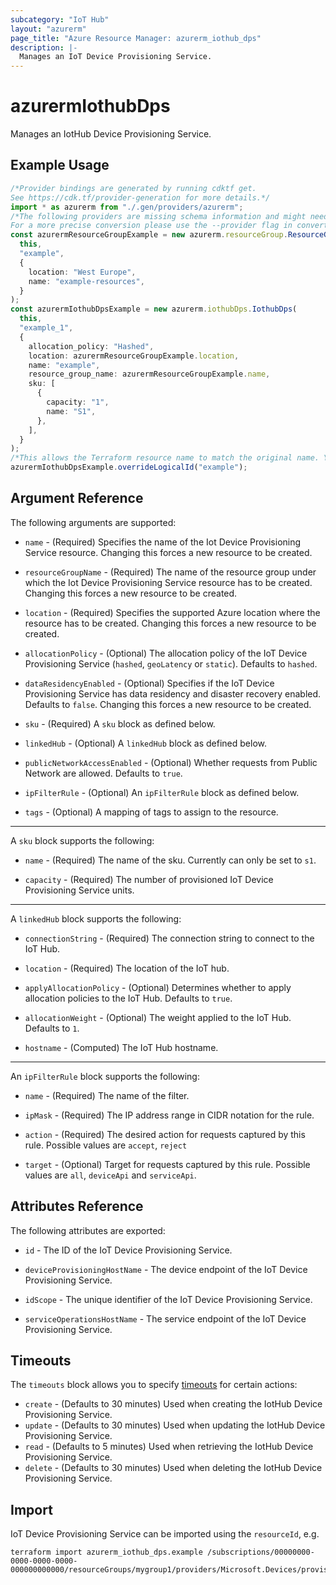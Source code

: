```yaml
---
subcategory: "IoT Hub"
layout: "azurerm"
page_title: "Azure Resource Manager: azurerm_iothub_dps"
description: |-
  Manages an IoT Device Provisioning Service.
---
```


# azurermIothubDps

Manages an IotHub Device Provisioning Service.

## Example Usage

```typescript
/*Provider bindings are generated by running cdktf get.
See https://cdk.tf/provider-generation for more details.*/
import * as azurerm from "./.gen/providers/azurerm";
/*The following providers are missing schema information and might need manual adjustments to synthesize correctly: azurerm.
For a more precise conversion please use the --provider flag in convert.*/
const azurermResourceGroupExample = new azurerm.resourceGroup.ResourceGroup(
  this,
  "example",
  {
    location: "West Europe",
    name: "example-resources",
  }
);
const azurermIothubDpsExample = new azurerm.iothubDps.IothubDps(
  this,
  "example_1",
  {
    allocation_policy: "Hashed",
    location: azurermResourceGroupExample.location,
    name: "example",
    resource_group_name: azurermResourceGroupExample.name,
    sku: [
      {
        capacity: "1",
        name: "S1",
      },
    ],
  }
);
/*This allows the Terraform resource name to match the original name. You can remove the call if you don't need them to match.*/
azurermIothubDpsExample.overrideLogicalId("example");

```

## Argument Reference

The following arguments are supported:

*   `name` - (Required) Specifies the name of the Iot Device Provisioning Service resource. Changing this forces a new resource to be created.

*   `resourceGroupName` - (Required) The name of the resource group under which the Iot Device Provisioning Service resource has to be created. Changing this forces a new resource to be created.

*   `location` - (Required) Specifies the supported Azure location where the resource has to be created. Changing this forces a new resource to be created.

*   `allocationPolicy` - (Optional) The allocation policy of the IoT Device Provisioning Service (`hashed`, `geoLatency` or `static`). Defaults to `hashed`.

*   `dataResidencyEnabled` - (Optional) Specifies if the IoT Device Provisioning Service has data residency and disaster recovery enabled. Defaults to `false`. Changing this forces a new resource to be created.

*   `sku` - (Required) A `sku` block as defined below.

*   `linkedHub` - (Optional) A `linkedHub` block as defined below.

*   `publicNetworkAccessEnabled` - (Optional) Whether requests from Public Network are allowed. Defaults to `true`.

*   `ipFilterRule` - (Optional) An `ipFilterRule` block as defined below.

*   `tags` - (Optional) A mapping of tags to assign to the resource.

***

A `sku` block supports the following:

*   `name` - (Required) The name of the sku. Currently can only be set to `s1`.

*   `capacity` - (Required) The number of provisioned IoT Device Provisioning Service units.

***

A `linkedHub` block supports the following:

*   `connectionString` - (Required) The connection string to connect to the IoT Hub.

*   `location` - (Required) The location of the IoT hub.

*   `applyAllocationPolicy` - (Optional) Determines whether to apply allocation policies to the IoT Hub. Defaults to `true`.

*   `allocationWeight` - (Optional) The weight applied to the IoT Hub. Defaults to `1`.

*   `hostname` - (Computed) The IoT Hub hostname.

***

An `ipFilterRule` block supports the following:

*   `name` - (Required) The name of the filter.

*   `ipMask` - (Required) The IP address range in CIDR notation for the rule.

*   `action` - (Required) The desired action for requests captured by this rule. Possible values are `accept`, `reject`

*   `target` - (Optional) Target for requests captured by this rule. Possible values are `all`, `deviceApi` and `serviceApi`.

## Attributes Reference

The following attributes are exported:

*   `id` - The ID of the IoT Device Provisioning Service.

*   `deviceProvisioningHostName` - The device endpoint of the IoT Device Provisioning Service.

*   `idScope` - The unique identifier of the IoT Device Provisioning Service.

*   `serviceOperationsHostName` - The service endpoint of the IoT Device Provisioning Service.

## Timeouts

The `timeouts` block allows you to specify [timeouts](https://www.terraform.io/language/resources/syntax#operation-timeouts) for certain actions:

* `create` - (Defaults to 30 minutes) Used when creating the IotHub Device Provisioning Service.
* `update` - (Defaults to 30 minutes) Used when updating the IotHub Device Provisioning Service.
* `read` - (Defaults to 5 minutes) Used when retrieving the IotHub Device Provisioning Service.
* `delete` - (Defaults to 30 minutes) Used when deleting the IotHub Device Provisioning Service.

## Import

IoT Device Provisioning Service can be imported using the `resourceId`, e.g.

```console
terraform import azurerm_iothub_dps.example /subscriptions/00000000-0000-0000-0000-000000000000/resourceGroups/mygroup1/providers/Microsoft.Devices/provisioningServices/example
```
